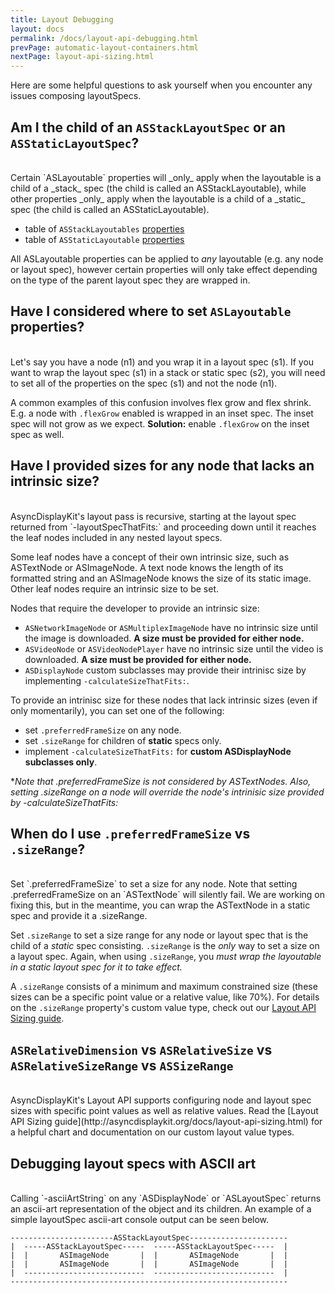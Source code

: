 ```yaml
---
title: Layout Debugging
layout: docs
permalink: /docs/layout-api-debugging.html
prevPage: automatic-layout-containers.html
nextPage: layout-api-sizing.html
---
```


Here are some helpful questions to ask yourself when you encounter any issues composing layoutSpecs. 
 
## Am I the child of an `ASStackLayoutSpec` or an `ASStaticLayoutSpec`?
<br>
Certain `ASLayoutable` properties will _only_ apply when the layoutable is a child of a _stack_ spec (the child is called an ASStackLayoutable), while other properties _only_ apply when the layoutable is a child of a _static_ spec (the child is called an ASStaticLayoutable). 

- table of `ASStackLayoutables` [properties](http://asyncdisplaykit.org/docs/automatic-layout-containers.html#asstacklayoutable-properties)
- table of `ASStaticLayoutable` [properties](http://asyncdisplaykit.org/docs/automatic-layout-containers.html#asstaticlayoutable-properties)

All ASLayoutable properties can be applied to _any_ layoutable (e.g. any node or layout spec), however certain properties will only take effect depending on the type of the parent layout spec they are wrapped in.

## Have I considered where to set `ASLayoutable` properties?
<br>
Let's say you have a node (n1) and you wrap it in a layout spec (s1). If you want to wrap the layout spec (s1) in a stack or static spec (s2), you will need to set all of the properties on the spec (s1) and not the node (n1).

A common examples of this confusion involves flex grow and flex shrink. E.g. a node with `.flexGrow` enabled is wrapped in an inset spec. The inset spec will not grow as we expect. **Solution:** enable `.flexGrow` on the inset spec as well.

## Have I provided sizes for any node that lacks an intrinsic size?
<br>
AsyncDisplayKit's layout pass is recursive, starting at the layout spec returned from `-layoutSpecThatFits:` and proceeding down until it reaches the leaf nodes included in any nested layout specs.

Some leaf nodes have a concept of their own intrinsic size, such as ASTextNode or ASImageNode. A text node knows the length of its formatted string and an ASImageNode knows the size of its static image. Other leaf nodes require an intrinsic size to be set.

Nodes that require the developer to provide an intrinsic size:

- `ASNetworkImageNode` or `ASMultiplexImageNode` have no intrinsic size until the image is downloaded. **A size must be provided for either node.**
- `ASVideoNode` or `ASVideoNodePlayer` have no intrinsic size until the video is downloaded. **A size must be provided for either node.**
- `ASDisplayNode` custom subclasses may provide their intrinisc size by implementing `-calculateSizeThatFits:`.

To provide an intrinisc size for these nodes that lack intrinsic sizes (even if only momentarily), you can set one of the following:

- set `.preferredFrameSize` on any node.
- set `.sizeRange` for children of **static** specs only.
- implement `-calculateSizeThatFits:` for **custom ASDisplayNode subclasses only**.

*_Note that .preferredFrameSize is not considered by ASTextNodes. Also, setting .sizeRange on a node will override the node's intrinisic size provided by -calculateSizeThatFits:_

## When do I use `.preferredFrameSize` vs `.sizeRange`?
<br>
Set `.preferredFrameSize` to set a size for any node. Note that setting .preferredFrameSize on an `ASTextNode` will silently fail. We are working on fixing this, but in the meantime, you can wrap the ASTextNode in a static spec and provide it a .sizeRange.

Set `.sizeRange` to set a size range for any node or layout spec that is the child of a *static* spec consisting. `.sizeRange` is the *only* way to set a size on a layout spec. Again, when using `.sizeRange`, you *must wrap the layoutable in a static layout spec for it to take effect.* 

A `.sizeRange` consists of a minimum and maximum constrained size (these sizes can be a specific point value or a relative value, like 70%). For details on the `.sizeRange` property's custom value type, check out our [Layout API Sizing guide](http://asyncdisplaykit.org/docs/layout-api-sizing.html). 

## `ASRelativeDimension` vs `ASRelativeSize` vs `ASRelativeSizeRange` vs `ASSizeRange`
<br>
AsyncDisplayKit's Layout API supports configuring node and layout spec sizes with specific point values as well as relative values. Read the [Layout API Sizing guide](http://asyncdisplaykit.org/docs/layout-api-sizing.html) for a helpful chart and documentation on our custom layout value types. 

## Debugging layout specs with ASCII art
<br>
Calling `-asciiArtString` on any `ASDisplayNode` or `ASLayoutSpec` returns an ascii-art representation of the object and its children. An example of a simple layoutSpec ascii-art console output can be seen below.

```
-----------------------ASStackLayoutSpec----------------------
|  -----ASStackLayoutSpec-----  -----ASStackLayoutSpec-----  |
|  |       ASImageNode       |  |       ASImageNode       |  |
|  |       ASImageNode       |  |       ASImageNode       |  |
|  ---------------------------  ---------------------------  |
--------------------------------------------------------------
 ```
